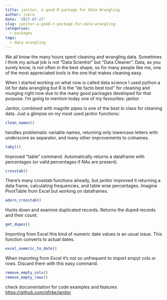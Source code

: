 ```yaml
---
title: janitor, a good R package for Data Wrangling
author: jvera
date: '2017-07-27'
slug: janitor-a-good-r-package-for-data-wrangling
categories:
  - packages
tags:
  - data wrangling
---
```

We all know the many hours spent cleaning and wrangling data. Sometimes I think my actual job is not “Data Scientist” but “Data Cleaner”.
Data, as you surely know, is not often in the best shape, so for many people like me, one of the most appreciated tools is the one that makes cleaning easy.

When I started working on what now is called data science I used python a lot for data wrangling but R is the “de facto best tool” for cleaning and munging right now due to the many good packages developed for that purpose.
I’m going to mention today one of my favourites: janitor

Janitor, combined with magrittr pipes is one of the best in class for cleaning data. Just a glimpse on my most used janitor functions:
```r
clean_names()
```

handles problematic variable names, returning only lowercase letters with underscore as separator, and many other improvements to colnames.
```r
tabyl()
```

Improved “table” command. Automatically returns a dataframe with percentages (or valid percentages if NAs are present).
```r
crosstab()
```

There’s many crosstab functions already, but janitor improved it returning a data frame, calculating frequencies, and table wise percentages. Imagine PivotTable from Excel but working on dataframes.
```r
adorn_crosstab()
```
Hunts down and examine duplicated records. Returns the duped records and their count.

```r
get_dupes()
```

Importing from Excel this kind of numeric date values is an usual issue. This function converts to actual dates.
```r
excel_numeric_to_date()
```
When importing from Excel it’s not so unfrequent to import empyt cols or rows. Discard them with this easy command.
```r
remove_empty_cols()
remove_empty_rows()
```

check documentation for code examples and features https://github.com/sfirke/janitor